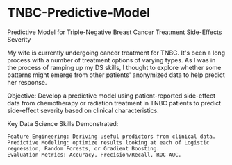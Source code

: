 # TNBC-Predictive-Model
Predictive Model for Triple-Negative Breast Cancer Treatment Side-Effects Severity

My wife is currently undergoing cancer treatment for TNBC. It's been a long process with a number of treatment options of varying types.
As I was in the process of ramping up my DS skills, I thought to explore whether some patterns might emerge from other patients' anonymized data to help predict her response.

Objective: Develop a predictive model using patient-reported side-effect data from chemotherapy or radiation treatment in TNBC patients to predict side-effect severity based on clinical characteristics.

Key Data Science Skills Demonstrated:

    Feature Engineering: Deriving useful predictors from clinical data.
    Predictive Modeling: optimize results looking at each of Logistic regression, Random Forests, or Gradient Boosting.
    Evaluation Metrics: Accuracy, Precision/Recall, ROC-AUC.
